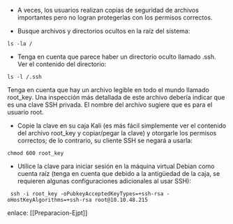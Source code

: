 
- A veces, los usuarios realizan copias de seguridad de archivos importantes pero no logran protegerlas con los permisos correctos.

- Busque archivos y directorios ocultos en la raíz del sistema:

```
ls -la /
```

- Tenga en cuenta que parece haber un directorio oculto llamado .ssh. Ver el contenido del directorio:

```
ls -l /.ssh
```
Tenga en cuenta que hay un archivo legible en todo el mundo llamado root_key. Una inspección más detallada de este archivo debería indicar que es una clave SSH privada. El nombre del archivo sugiere que es para el usuario root.

- Copie la clave en su caja Kali (es más fácil simplemente ver el contenido del archivo root_key y copiar/pegar la clave) y otorgarle los permisos correctos; de lo contrario, su cliente SSH se negará a usarla:

```
chmod 600 root_key
```

- Utilice la clave para iniciar sesión en la máquina virtual Debian como cuenta raíz (tenga en cuenta que debido a la antigüedad de la caja, se requieren algunas configuraciones adicionales al usar SSH):

```
 ssh -i root_key -oPubkeyAcceptedKeyTypes=+ssh-rsa -oHostKeyAlgorithms=+ssh-rsa root@10.10.48.215
```


enlace:
[[Preparacion-Ejpt]]

